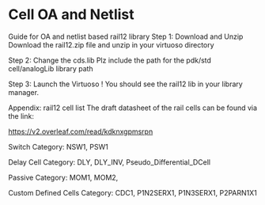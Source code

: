 # Cell OA and Netlist

Guide for OA and netlist based rail12 library
Step 1: Download and Unzip
Download the rail12.zip file and unzip in your virtuoso directory

Step 2: Change the cds.lib
Plz include the path for the pdk/std cell/analogLib library path

Step 3: Launch the Virtuoso !
You should see the rail12 lib in your library manager.

Appendix: rail12 cell list
The draft datasheet of the rail cells can be found via the link:

https://v2.overleaf.com/read/kdknxgpmsrpn

Switch Category: NSW1, PSW1

Delay Cell Category: DLY, DLY_INV, Pseudo_Differential_DCell

Passive Category: MOM1, MOM2, 

Custom Defined Cells Category: CDC1, P1N2SERX1, P1N3SERX1, P2PARN1X1
